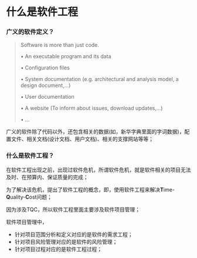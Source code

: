 # 什么是软件工程

### 广义的软件定义？

> Software is more than just code. 
>
> • An executable program and its data
>
>  • Configuration files
>
>  • System documentation \(e.g. architectural and analysis model, a design document,...\)
>
> • User documentation
>
> • A website \(To inform about issues, download updates,...\) 
>
> • ...

广义的软件除了代码以外，还包含相关的数据\(如，新华字典里面的字词数据\)，配置文件、相关文档\(设计文档、用户文档\)、相关的支撑网站等等；

### 什么是软件工程？

在软件工程出现之前，出现过软件危机，所谓软件危机，就是软件相关的项目无法及时、在预算内、保证质量的完成；

为了解决该危机，提出了软件工程的概念，即，使用软件工程来解决**T**ime-**Q**uality-**C**ost问题；

因为涉及TQC，所以软件工程里面主要涉及软件项目管理；

软件项目管理中，

* 针对项目范围分析和定义对应的是软件的需求工程；
* 针对项目风险管理对应的是软件的风险管理；
* 针对项目过程对应的是软件工程过程；



